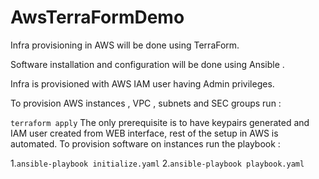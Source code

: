 # AwsTerraFormDemo

 Infra provisioning in AWS  will be done using  TerraForm.
 
 Software installation and configuration will be done using Ansible .

 Infra is provisioned with AWS IAM user having Admin privileges. 
 
 To provision AWS instances , VPC , subnets and SEC groups run : 
 
 `terraform apply`
 The only prerequisite is to have keypairs generated and IAM user created from WEB interface, rest of the setup in AWS is automated.
 To provision software on instances run the playbook :
 
  1.`ansible-playbook initialize.yaml`
  2.`ansible-playbook playbook.yaml`
  
